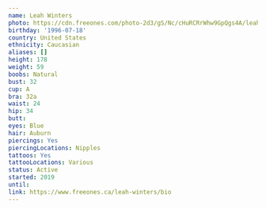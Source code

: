 ```yaml
---
name: Leah Winters
photo: https://cdn.freeones.com/photo-2d3/gS/Nc/cHuRCRrWhw9GpQgs4A/leah-winters-avatar-1_teaser.jpg
birthday: '1996-07-18'
country: United States
ethnicity: Caucasian
aliases: []
height: 178
weight: 59
boobs: Natural
bust: 32
cup: A
bra: 32a
waist: 24
hip: 34
butt:
eyes: Blue
hair: Auburn
piercings: Yes
piercingLocations: Nipples
tattoos: Yes
tattooLocations: Various
status: Active
started: 2019
until:
link: https://www.freeones.ca/leah-winters/bio
---
```

